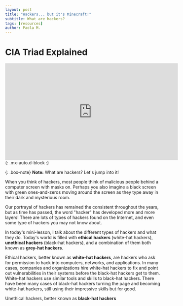 ```yaml
---
layout: post
title: "Hackers... but it's Minecraft!"
subtitle: What are hackers?
tags: [resources]
author: Paola M.
---
```


# CIA Triad Explained

<iframe width="560" height="315" src="https://www.youtube.com/embed/PC1OaRjZ4Bo?si=59ZiMg6XOqbXmLTw" title="YouTube video player" frameborder="0" allow="accelerometer; autoplay; clipboard-write; encrypted-media; gyroscope; picture-in-picture; web-share" referrerpolicy="strict-origin-when-cross-origin" allowfullscreen></iframe>{: .mx-auto.d-block :}

{: .box-note}
**Note:** What are hackers? Let's jump into it!

When you think of hackers, most people think of malicious people behind a computer screen with masks on. Perhaps you also imagine a black screen with green ones-and-zeros moving around the screen as they type away in their dark and mysterious room. 

Our portrayal of hackers has remained the consistent throughout the years, but as time has passed, the word "hacker" has developed more and more layers! There are lots of types of hackers found on the Internet, and even some type of hackers you may not know about.

In today's mini-lesson, I talk about the different types of hackers and what they do. Today's world is filled with **ethical hackers** (white-hat hackers), **unethical hackers** (black-hat hackers), and a combination of them both known as **grey-hat hackers**.

Ethical hackers, better known as **white-hat hackers**, are hackers who ask for permission to hack into computers, networks, and applications. In many cases, companies and organizations hire white-hat hackers to fix and point out vulnerabilities in their systems before the black-hat hackers get to them. White-hat hackers use similar tools and skills to black-hat hackers. There have been many cases of black-hat hackers turning the page and becoming white-hat hackers, still using their impressive skills but for good. 

Unethical hackers, better known as **black-hat hackers**





